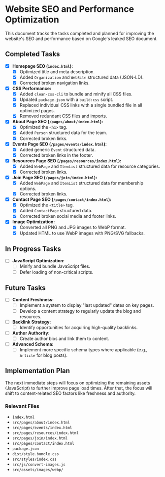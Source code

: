 # Website SEO and Performance Optimization

This document tracks the tasks completed and planned for improving the website's SEO and performance based on Google's leaked SEO document.

## Completed Tasks

- [x] **Homepage SEO (`index.html`):**
  - [x] Optimized title and meta description.
  - [x] Added `Organization` and `WebSite` structured data (JSON-LD).
  - [x] Corrected broken navigation links.
- [x] **CSS Performance:**
  - [x] Added `clean-css-cli` to bundle and minify all CSS files.
  - [x] Updated `package.json` with a `build:css` script.
  - [x] Replaced individual CSS links with a single bundled file in all optimized pages.
  - [x] Removed redundant CSS files and imports.
- [x] **About Page SEO (`/pages/about/index.html`):**
  - [x] Optimized the `<h1>` tag.
  - [x] Added `Person` structured data for the team.
  - [x] Corrected broken links.
- [x] **Events Page SEO (`/pages/events/index.html`):**
  - [x] Added generic `Event` structured data.
  - [x] Corrected broken links in the footer.
- [x] **Resources Page SEO (`/pages/resources/index.html`):**
  - [x] Added `WebPage` and `ItemList` structured data for resource categories.
  - [x] Corrected broken links.
- [x] **Join Page SEO (`/pages/join/index.html`):**
  - [x] Added `WebPage` and `ItemList` structured data for membership options.
  - [x] Corrected broken links.
- [x] **Contact Page SEO (`/pages/contact/index.html`):**
  - [x] Optimized the `<title>` tag.
  - [x] Added `ContactPage` structured data.
  - [x] Corrected broken social media and footer links.
- [x] **Image Optimization:**
  - [x] Converted all PNG and JPG images to WebP format.
  - [x] Updated HTML to use WebP images with PNG/SVG fallbacks.

## In Progress Tasks

- [ ] **JavaScript Optimization:**
  - [ ] Minify and bundle JavaScript files.
  - [ ] Defer loading of non-critical scripts.

## Future Tasks

- [ ] **Content Freshness:**
  - [ ] Implement a system to display "last updated" dates on key pages.
  - [ ] Develop a content strategy to regularly update the blog and resources.
- [ ] **Backlink Strategy:**
  - [ ] Identify opportunities for acquiring high-quality backlinks.
- [ ] **Author Authority:**
  - [ ] Create author bios and link them to content.
- [ ] **Advanced Schema:**
  - [ ] Implement more specific schema types where applicable (e.g., `Article` for blog posts).

## Implementation Plan

The next immediate steps will focus on optimizing the remaining assets (JavaScript) to further improve page load times. After that, the focus will shift to content-related SEO factors like freshness and authority.

### Relevant Files

- `index.html`
- `src/pages/about/index.html`
- `src/pages/events/index.html`
- `src/pages/resources/index.html`
- `src/pages/join/index.html`
- `src/pages/contact/index.html`
- `package.json`
- `dist/style.bundle.css`
- `src/styles/index.css`
- `src/js/convert-images.js`
- `src/assets/images/webp/` 